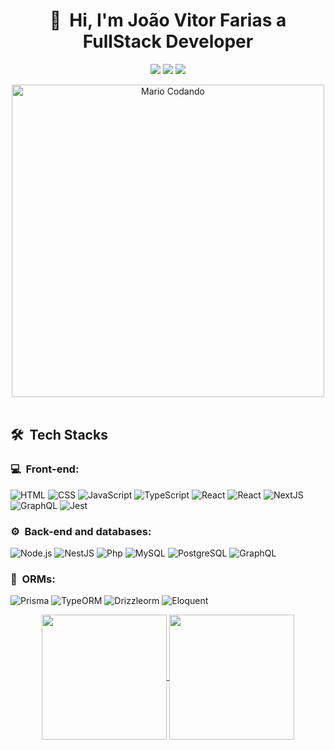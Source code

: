 <h1 align="center" >👋 &nbsp;Hi, I'm João Vitor Farias a FullStack Developer</h1>
<p align="center">
<a href="https://instagram.com/_jotav29"><img src="https://img.shields.io/badge/-@_jotav29_-E4405F?style=flat-square&logo=Instagram&logoColor=white"/></a>
<a href="https://www.linkedin.com/in/felipe-rocha-034871172"><img src="https://img.shields.io/badge/-Felipe%20Mota%20Rocha-0077B5?style=flat-square&logo=Linkedin&logoColor=white"/></a>
<a href="mailto:jvfariasdev@gmail.com"><img src="https://img.shields.io/badge/-jvfariasdev@gmail.com-D14836?style=flat-square&logo=Gmail&logoColor=white"/></a>
</p>

<div align="center">
<img src="https://user-images.githubusercontent.com/71903343/197866667-e931aa3b-b1c7-417c-b4de-e9405ab890a8.gif" alt="Mario Codando" width="500"/>
</div>
<br>

<h2> 🛠 &nbsp;Tech Stacks</h2>
<h3>💻 &nbsp;Front-end:</h3>

![HTML](https://img.shields.io/badge/-HTML-333333?style=flat&logo=HTML5)
![CSS](https://img.shields.io/badge/-CSS-333333?style=flat&logo=CSS3&logoColor=1572B6)
![JavaScript](https://img.shields.io/badge/-JavaScript-333333?style=flat&logo=javascript)
![TypeScript](https://img.shields.io/badge/-TypeScript-333333?style=flat&logo=typescript&logoColor=2D79C7)
![React](https://img.shields.io/badge/-React-333333?style=flat&logo=react)
![React](https://img.shields.io/badge/-React%20Native-333333?style=flat&logo=react)
![NextJS](https://img.shields.io/badge/-NextJS-333333?style=flat&logo=next.js)
![GraphQL](https://img.shields.io/badge/-GraphQL-333333?style=flat&logo=graphql&logoColor=E535AB)
![Jest](https://img.shields.io/badge/-Jest-333333?style=flat&logo=jest&logoColor=E535AB)

<h3>⚙️ &nbsp;Back-end and databases:</h3>

![Node.js](https://img.shields.io/badge/-Node.js-333333?style=flat&logo=node.js)
![NestJS](https://img.shields.io/badge/-NestJS-333333?style=flat&logo=nestjs&logoColor=E535AB)
![Php](https://img.shields.io/badge/-Php-333333?style=flat&logo=php)
![MySQL](https://img.shields.io/badge/-MySQL-333333?style=flat&logo=mysql)
![PostgreSQL](https://img.shields.io/badge/-PostgreSQL-333333?style=flat&logo=postgresql)
![GraphQL](https://img.shields.io/badge/-GraphQL-333333?style=flat&logo=graphql&logoColor=E535AB)


<h3>🔧 &nbsp;ORMs:</h3>

![Prisma](https://img.shields.io/badge/-Prisma-333333?style=flat&logo=prisma&logoColor=FFFFFF)
![TypeORM](https://img.shields.io/badge/-TypeORM-333333?style=flat&logo=typeorm)
![Drizzleorm](https://img.shields.io/badge/-DrizzleORM-333333?style=flat&logo=drizzle)
![Eloquent](https://img.shields.io/badge/-Eloquent-333333?style=flat&logo=laravel&logoColor=FF2D20)


<div align="center">  
<a href="https://github.com/anuraghazra/github-readme-stats">
  <img height=200 align="center" src="https://github-readme-stats.vercel.app/api?username=jv-farias&theme=tokyonight" />
</a>
<a href="https://github.com/anuraghazra/convoychat">
  <img height=200 align="center" src="https://github-readme-stats.vercel.app/api/top-langs?username=jv-farias&layout=compact&langs_count=8&card_width=200&theme=tokyonight" />
</a>
</div>  








